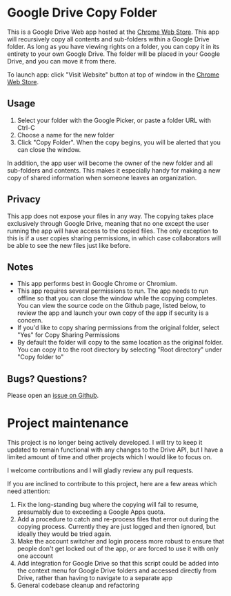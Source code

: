 Google Drive Copy Folder
===========

This is a Google Drive Web app hosted at the [Chrome Web Store](https://chrome.google.com/webstore/detail/copy-folder/kfbicpdhiofpicipfggljdhjokjblnhl). 
This app will recursively copy all contents and sub-folders within a Google Drive folder.  As long as you have viewing rights on a folder, you can copy it in its entirety to your own Google Drive.  The folder will be placed in your Google Drive, and you can move it from there.

To launch app: click "Visit Website" button at top of window in the [Chrome Web Store](https://chrome.google.com/webstore/detail/copy-folder/kfbicpdhiofpicipfggljdhjokjblnhl).

## Usage 

1. Select your folder with the Google Picker, or paste a folder URL with Ctrl-C
2. Choose a name for the new folder
3. Click "Copy Folder".  When the copy begins, you will be alerted that you can close the window.

In addition, the app user will become the owner of the new folder and all sub-folders and contents.  This makes it especially handy for making a new copy of shared information when someone leaves an organization.

## Privacy

This app does not expose your files in any way.  The copying takes place exclusively through Google Drive, meaning that no one except the user running the app will have access to the copied files.  The only exception to this is if a user copies sharing permissions, in which case collaborators will be able to see the new files just like before.

## Notes 

* This app performs best in Google Chrome or Chromium.
* This app requires several permissions to run.  The app needs to run offline so that you can close the window while the copying completes.  You can view the source code on the Github page, listed below, to review the app and launch your own copy of the app if security is a concern.
* If you'd like to copy sharing permissions from the original folder, select "Yes" for Copy Sharing Permissions
* By default the folder will copy to the same location as the original folder.  You can copy it to the root directory by selecting "Root directory" under "Copy folder to"

## Bugs? Questions?

Please open an [issue on Github](https://github.com/ericyd/gdrive-copy/issues).

# Project maintenance

This project is no longer being actively developed.  I will try to keep it updated to remain functional with 
any changes to the Drive API, but I have a limited amount of time and other projects which I would like to focus on.

I welcome contributions and I will gladly review any pull requests.

If you are inclined to contribute to this project, here are a few areas which need attention:

1. Fix the long-standing bug where the copying will fail to resume, presumably due to exceeding a Google Apps quota.
2. Add a procedure to catch and re-process files that error out during the copying process.  Currently they are just 
logged and then ignored, but ideally they would be tried again.
3. Make the account switcher and login process more robust to ensure that people don't get locked out of the app, or are 
forced to use it with only one account
4. Add integration for Google Drive so that this script could be added into the context menu for Google Drive folders and 
accessed directly from Drive, rather than having to navigate to a separate app
5. General codebase cleanup and refactoring